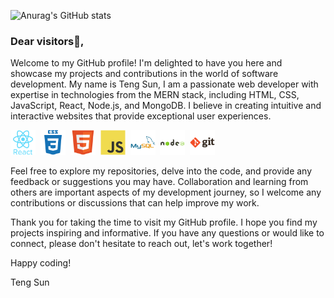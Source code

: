 ![Anurag's GitHub stats](https://github-readme-stats.vercel.app/api?username=Mrtengsun&show_icons=true&theme=radical)
### Dear visitors👋,
Welcome to my GitHub profile! I'm delighted to have you here and showcase my projects and contributions in the world of software development.
My name is Teng Sun, I am a passionate web developer with expertise in technologies from the MERN stack, including HTML, CSS, JavaScript, React, Node.js, and MongoDB. I believe in creating intuitive and interactive websites that provide exceptional user experiences. 

<div>
  <img src="https://github.com/devicons/devicon/blob/master/icons/react/react-original-wordmark.svg" title="React" alt="React" width="40" height="40"/>&nbsp;
  <img src="https://github.com/devicons/devicon/blob/master/icons/css3/css3-plain-wordmark.svg"  title="CSS3" alt="CSS" width="40" height="40"/>&nbsp;
  <img src="https://github.com/devicons/devicon/blob/master/icons/html5/html5-original.svg" title="HTML5" alt="HTML" width="40" height="40"/>&nbsp;
  <img src="https://github.com/devicons/devicon/blob/master/icons/javascript/javascript-original.svg" title="JavaScript" alt="JavaScript" width="40" height="40"/>&nbsp;
  <img src="https://github.com/devicons/devicon/blob/master/icons/mysql/mysql-original-wordmark.svg" title="MySQL"  alt="MySQL" width="40" height="40"/>&nbsp;
  <img src="https://github.com/devicons/devicon/blob/master/icons/nodejs/nodejs-original-wordmark.svg" title="NodeJS" alt="NodeJS" width="40" height="40"/>&nbsp;
  <img src="https://github.com/devicons/devicon/blob/master/icons/git/git-original-wordmark.svg" title="Git" **alt="Git" width="40" height="40"/>
</div>

Feel free to explore my repositories, delve into the code, and provide any feedback or suggestions you may have. Collaboration and learning from others are important aspects of my development journey, so I welcome any contributions or discussions that can help improve my work.

Thank you for taking the time to visit my GitHub profile. I hope you find my projects inspiring and informative. If you have any questions or would like to connect, please don't hesitate to reach out, let's work together!

Happy coding!

Teng Sun




